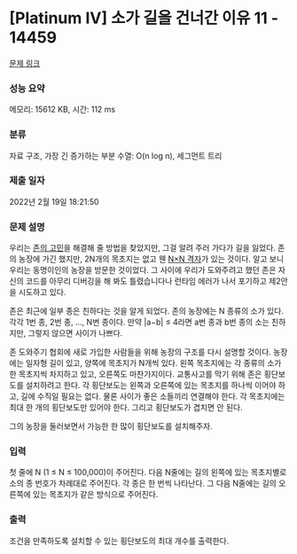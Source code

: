 # [Platinum IV] 소가 길을 건너간 이유 11 - 14459 

[문제 링크](https://www.acmicpc.net/problem/14459) 

### 성능 요약

메모리: 15612 KB, 시간: 112 ms

### 분류

자료 구조, 가장 긴 증가하는 부분 수열: O(n log n), 세그먼트 트리

### 제출 일자

2022년 2월 19일 18:21:50

### 문제 설명

<p>우리는 <a href="https://www.acmicpc.net/problem/14458">존의 고민</a>을 해결해 줄 방법을 찾았지만, 그걸 알려 주러 가다가 길을 잃었다. 존의 농장에 가긴 했지만, 2N개의 목초지는 없고 웬 <a href="https://www.acmicpc.net/problem/14466">N×N 격자</a>가 있는 것이다. 알고 보니 우리는 동명이인의 농장을 방문한 것이었다. 그 사이에 우리가 도와주려고 했던 존은 자신의 코드를 아무리 디버깅을 해 봐도 틀렸습니다나 런타임 에러가 나서 포기하고 제2안을 시도하고 있다.</p>

<p>존은 최근에 일부 종은 친하다는 것을 알게 되었다. 존의 농장에는 N 종류의 소가 있다. 각각 1번 종, 2번 종, ..., N번 종이다. 만약 |a−b| ≤ 4라면 a번 종과 b번 종의 소는 친하지만, 그렇지 않으면 사이가 나쁘다.</p>

<p>존 도와주기 협회에 새로 가입한 사람들을 위해 농장의 구조를 다시 설명할 것이다. 농장에는 일자형 길이 있고, 양쪽에 목초지가 N개씩 있다. 왼쪽 목초지에는 각 종류의 소가 한 목초지씩 차지하고 있고, 오른쪽도 마찬가지이다. 교통사고를 막기 위해 존은 횡단보도를 설치하려고 한다. 각 횡단보도는 왼쪽과 오른쪽에 있는 목초지를 하나씩 이어야 하고, 길에 수직일 필요는 없다. 물론 사이가 좋은 소들끼리 연결해야 한다. 각 목초지에는 최대 한 개의 횡단보도만 있어야 한다. 그리고 횡단보도가 겹치면 안 된다.</p>

<p>그의 농장을 둘러보면서 가능한 한 많이 횡단보도를 설치해주자.</p>

### 입력 

 <p>첫 줄에 N (1 ≤ N ≤ 100,000)이 주어진다. 다음 N줄에는 길의 왼쪽에 있는 목초지별로 소의 종 번호가 차례대로 주어진다. 각 종은 한 번씩 나타난다. 그 다음 N줄에는 길의 오른쪽에 있는 목초지가 같은 방식으로 주어진다.</p>

### 출력 

 <p>조건을 만족하도록 설치할 수 있는 횡단보도의 최대 개수를 출력한다.</p>


